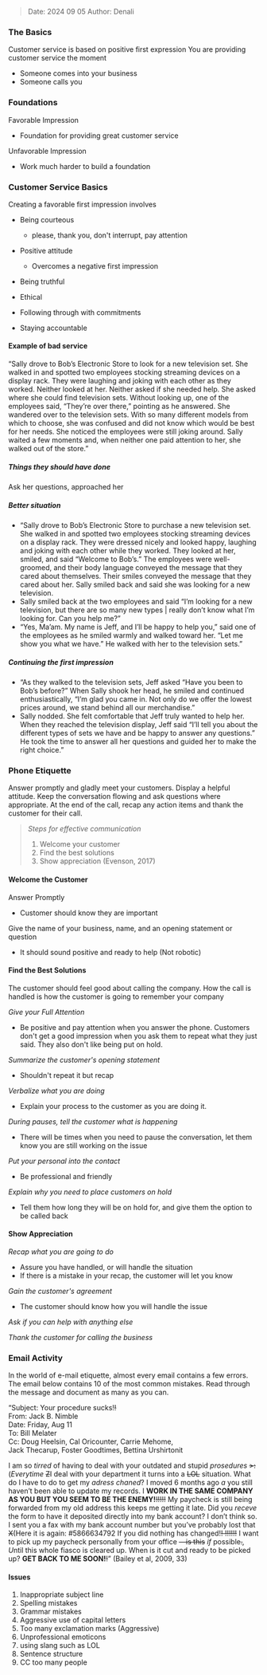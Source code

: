>Date: 2024 09 05
>Author: Denali

### The Basics
Customer service is based on positive first expression
You are providing customer service the moment
- Someone comes into your business
- Someone calls you

### Foundations
Favorable Impression
- Foundation for providing great customer service

Unfavorable Impression
- Work much harder to build a foundation

### Customer Service Basics
Creating a favorable first impression involves
- Being courteous
	- please, thank you, don't interrupt, pay attention

- Positive attitude
	- Overcomes a negative first impression

- Being truthful
- Ethical
- Following through with commitments
- Staying accountable

#### Example of bad service
“Sally drove to Bob’s Electronic Store to look for a new television set. She walked in and spotted two employees stocking streaming devices on a display rack. They were laughing and joking with each other as they worked. Neither looked at her. Neither asked if she needed help. She asked where she could find television sets. Without looking up, one of the employees said, “They’re over there,” pointing as he answered. She wandered over to the television sets. With so many different models from which to choose, she was confused and did not know which would be best for her needs. She noticed the employees were still joking around. Sally waited a few moments and, when neither one paid attention to her, she walked out of the store.”

##### Things they should have done
Ask her questions, approached her

##### Better situation
- “Sally drove to Bob’s Electronic Store to purchase a new television set. She walked in and spotted two employees stocking streaming devices on a display rack. They were dressed nicely and looked happy, laughing and joking with each other while they worked. They looked at her, smiled, and said “Welcome to Bob’s.” The employees were well-groomed, and their body language conveyed the message that they cared about themselves. Their smiles conveyed the message that they cared about her. Sally smiled back and said she was looking for a new television.
- Sally smiled back at the two employees and said “I’m looking for a new television, but there are so many new types | really don’t know what I’m looking for. Can you help me?”
- “Yes, Ma’am. My name is Jeff, and I’ll be happy to help you,” said one of the employees as he smiled warmly and walked toward her. “Let me show you what we have.” He walked with her to the television sets.”

##### Continuing the first impression
- “As they walked to the television sets, Jeff asked “Have you been to Bob’s before?” When Sally shook her head, he smiled and continued enthusiastically, “I’m glad you came in. Not only do we offer the lowest prices around, we stand behind all our merchandise.”
- Sally nodded. She felt comfortable that Jeff truly wanted to help her. When they reached the television display, Jeff said “I’ll tell you about the different types of sets we have and be happy to answer any questions.” He took the time to answer all her questions and guided her to make the right choice.”

### Phone Etiquette
Answer promptly and gladly meet your customers. Display a helpful attitude.
Keep the conversation flowing and ask questions where appropriate. At the end of the call, recap any action items and thank the customer for their call.

>*Steps for effective communication*
>1. Welcome your customer
>2. Find the best solutions
>3. Show appreciation
>(Evenson, 2017)

#### Welcome the Customer
Answer Promptly
- Customer should know they are important

Give the name of your business, name, and an opening statement or question
- It should sound positive and ready to help (Not robotic)

#### Find the Best Solutions
The customer should feel good about calling the company. How the call is handled is how the customer is going to remember your company

*Give your Full Attention*
- Be positive and pay attention when you answer the phone. Customers don't get a good impression when you ask them to repeat what they just said. They also don't like being put on hold.

*Summarize the customer's opening statement*
- Shouldn't repeat it but recap

*Verbalize what you are doing*
- Explain your process to the customer as you are doing it.

*During pauses, tell the customer what is happening*
- There will be times when you need to pause the conversation, let them know you are still working on the issue

*Put your personal into the contact*
- Be professional and friendly

*Explain why you need to place customers on hold*
- Tell them how long they will be on hold for, and give them the option to be called back

#### Show Appreciation
*Recap what you are going to do*
- Assure you have handled, or will handle the situation
- If there is a mistake in your recap, the customer will let you know

*Gain the customer's agreement*
- The customer should know how you will handle the issue

*Ask if you can help with anything else*

*Thank the customer for calling the business*

### Email Activity
In the world of e-mail etiquette, almost every email contains a few errors. The email below contains 10 of the most common mistakes. Read through the message and document as many as you can.

“Subject: Your procedure sucks!~~!~~  
From: Jack B. Nimble  
Date: Friday, Aug 11  
To: Bill Melater  
Cc: Doug Heelsin, Cal Oricounter, Carrie Mehome,  
Jack Thecarup, Foster Goodtimes, Bettina Urshirtonit

I am so *tirred* of having to deal with your outdated and stupid *prosedures* ~~>:~~(*Everytime* ~~Z~~I deal with your department it turns into a ~~LOL~~ situation. What do I have to do to get my *adress* *chaned*? I moved 6 months ago *a* you still haven’t been able to update my records. I **WORK IN THE SAME COMPANY AS YOU BUT YOU SEEM TO BE THE ENEMY!**~~!!!!!~~ My paycheck is still being forwarded from my old address this keeps me getting it late. Did you *receve* the form to have it deposited directly into my bank account? I don’t think so. I sent you a fax with my bank account number but you’ve probably lost that ~~X~~(Here it is again: #5866634792 If you did nothing has changed!~~! !!!!!!~~ I want to pick up my paycheck personally from your office ~~—is this~~ *if* possible~~.~~*,* *U*ntil this whole fiasco is cleared up. When is it cut and ready to be picked up? **GET BACK TO ME SOON!**~~!~~” (Bailey et al, 2009, 33)

#### Issues
1. Inappropriate subject line
2. Spelling mistakes
3. Grammar mistakes
4. Aggressive use of capital letters
5. Too many exclamation marks (Aggressive)
6. Unprofessional emoticons
7. using slang such as LOL
8. Sentence structure
9. CC too many people
